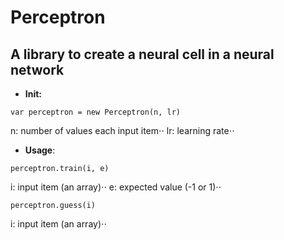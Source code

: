 # Perceptron
## A library to create a neural cell in a neural network

+ **Init:**
```
var perceptron = new Perceptron(n, lr)
```

n: number of values each input item⋅⋅
lr: learning rate⋅⋅

+ **Usage**:
```
perceptron.train(i, e)
```

i: input item (an array)⋅⋅
e: expected value (-1 or 1)⋅⋅

```
perceptron.guess(i)
```

i: input item (an array)⋅⋅
	




